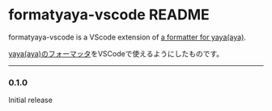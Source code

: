 # formatyaya-vscode README

formatyaya-vscode is a VScode extension of [a formatter for yaya(aya)](https://github.com/apxxxxxxe/formatyaya).

[yaya(aya)のフォーマッタ](https://github.com/apxxxxxxe/formatyaya)をVSCodeで使えるようにしたものです。

---

### 0.1.0

Initial release
